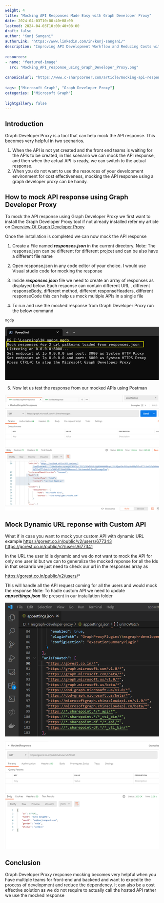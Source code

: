 ```yaml
---
weight: 4
title: "Mocking API Responses Made Easy with Graph Developer Proxy"
date: 2024-04-03T10:00:40+08:00
lastmod: 2024-04-03T10:00:40+08:00
draft: false
author: "Kunj Sangani"
authorLink: "https://www.linkedin.com/in/kunj-sangani/"
description: "Improving API Development Workflow and Reducing Costs with Graph Developer Proxy Mocking"

resources:
- name: "featured-image"
  src: "Mocking_API_response_using_Graph_Developer_Proxy.png"

canonicalurl: "https://www.c-sharpcorner.com/article/mocking-api-responses-made-easy-with-graph-developer-proxy/"

tags: ["Microsoft Graph", "Graph Developer Proxy"]
categories: ["Microsoft Graph"]

lightgallery: false
---
```


Introduction
---------------------

Graph Developer Proxy is a tool that can help mock the API response. This becomes very helpful in two scenarios.
1) When the API is not yet created and the front end teams is waiting for the APIs to be created, in this scenario we can mock the API response, and then when the actual API is ready, we can switch to the actual response.  
2) When you do not want to use the resources of your development environment for cost effectiveness, mocking the API response using a graph developer proxy can be handy.

How to mock API response using Graph Developer Proxy
---------------------
To mock the API response using Graph Developer Proxy we first want to install the Graph Developer Proxy tool if not already installed refer my article on [Overview Of Graph Developer Proxy](https://Link)

Once the installation is completed we can now mock the API response

1) Create a File named ***responses.json*** in the current directory.
Note: The response.json can be different for different projcet and can be also have a different file name

2) Open response.json in any code editor of your choice. I would use Visual studio code for mocking the response

3) Inside ***responses.json*** file we need to create an array of responses as displayed below. Each response can contain different URL , different responseBody, different method, different responseHeaders, different responseCode this can help us mock multiple APIs in a single file

4) To run and use the mocked response from Graph Developer Proxy run the below command
```
mgdp
```
![Mocking_API_response_using_Graph_Developer_Proxy_1](Mocking_API_response_using_Graph_Developer_Proxy_1.png)

5) Now let us test the response from our mocked APIs using Postman

![Mocking_API_response_using_Graph_Developer_Proxy_2](Mocking_API_response_using_Graph_Developer_Proxy_2.png)

Mock Dynamic URL reponse with Custom API
--------------------------------
What if in case you want to mock your custom API with dynamic URL example
https://gorest.co.in/public/v2/users/677343
https://gorest.co.in/public/v2/users/677341

In the URL the user id is dynamic and we do not want to mock the API for only one user id but we can to generalize the mocked reponse for all the Ids in that secanrio we just need to check our url in the responses array as

 https://gorest.co.in/public/v2/users/*

This will handle all the API request coming for all the users and would mock the response
Note: To hadle custom API we need to update ***appsettings.json*** file present in our installation folder

![Mocking_API_response_using_Graph_Developer_Proxy_3](Mocking_API_response_using_Graph_Developer_Proxy_3.png)



![Mocking_API_response_using_Graph_Developer_Proxy_5](Mocking_API_response_using_Graph_Developer_Proxy_5.png)


Conclusion
-----------------------

Graph Developer Proxy response mocking becomes very helpful when you have multiple teams for front-end and backend and want to expedite the process of development and reduce the dependency. It can also be a cost effective solution as we do not require to actually call the hosted API rather we use the mocked response